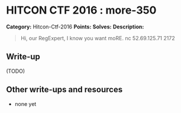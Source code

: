 # HITCON CTF 2016 : more-350

**Category:** Hitcon-Ctf-2016
**Points:** 
**Solves:** 
**Description:**

> Hi, our RegExpert, I know you want moRE. nc 52.69.125.71 2172


## Write-up

(TODO)

## Other write-ups and resources

* none yet

